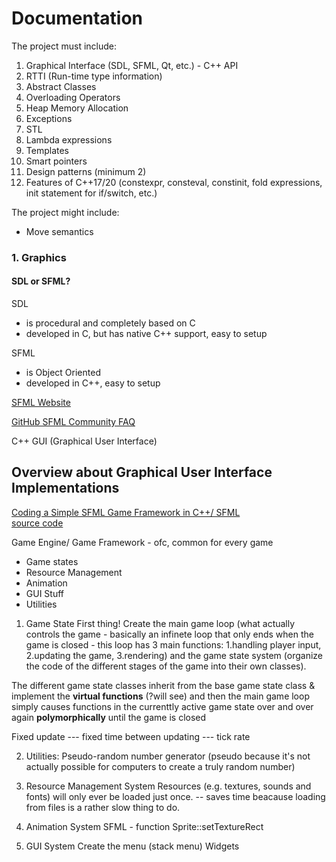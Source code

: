 # Documentation

The project must include:
1. Graphical Interface (SDL, SFML, Qt, etc.) - C++ API 
2. RTTI (Run-time type information)
3. Abstract Classes
4. Overloading Operators
5. Heap Memory Allocation
6. Exceptions
7. STL
8. Lambda expressions
9. Templates
10. Smart pointers
11. Design patterns (minimum 2)
12. Features of C++17/20 (constexpr, consteval, constinit, fold expressions, init statement for if/switch, etc.)

The project might include:
- Move semantics


### 1. Graphics

#### SDL or SFML?

SDL 
- is procedural and completely based on C
- developed in C, but has native C++ support, easy to setup

SFML 
- is Object Oriented
- developed in C++, easy to setup

[SFML Website](https://www.sfml-dev.org/)

[GitHub SFML Community FAQ](https://github.com/SFML/SFML/wiki/Community-FAQ#libraries-gui-package)

 C++ GUI (Graphical User Interface) 
 
 ## Overview about Graphical User Interface Implementations
 
 [Coding a Simple SFML Game Framework in C++/ SFML](https://www.youtube.com/watch?v=J_ZnUpXGMmg)\
 [source code](https://github.com/Hopson97/SFML-Game-Framework)
 
 Game Engine/ Game Framework - ofc, common for every game
 
 - Game states
 - Resource Management
 - Animation
 - GUI Stuff
 - Utilities
 
 
 1. Game State
 First thing! Create the main game loop (what actually controls the game - basically an infinete loop that only ends when the game is closed - this loop has 3 main functions: 1.handling player input, 2.updating the game, 3.rendering) and the game state system (organize the code of the different stages of the game into their own classes).
 
 The different game state classes inherit from the base game state class & implement the **virtual functions** (?will see) and then the main game loop simply causes functions in the currenttly active game state over and over again **polymorphically** until the game is closed
 
 
 Fixed update --- fixed time between updating --- tick rate
 
 2. Utilities: Pseudo-random number generator (pseudo because it's not actually possible for computers to create a truly random number)
 
 3. Resource Management System
 Resources (e.g. textures, sounds and fonts) will only ever be loaded just once.
 -- saves time beacause loading from files is a rather slow thing to do.
 
 4. Animation System
 SFML - function Sprite::setTextureRect
 
 5. GUI System
 Create the menu (stack menu)
 Widgets
 
 
 
 
 
 
 
 
 
 
 
 
 
 
 


